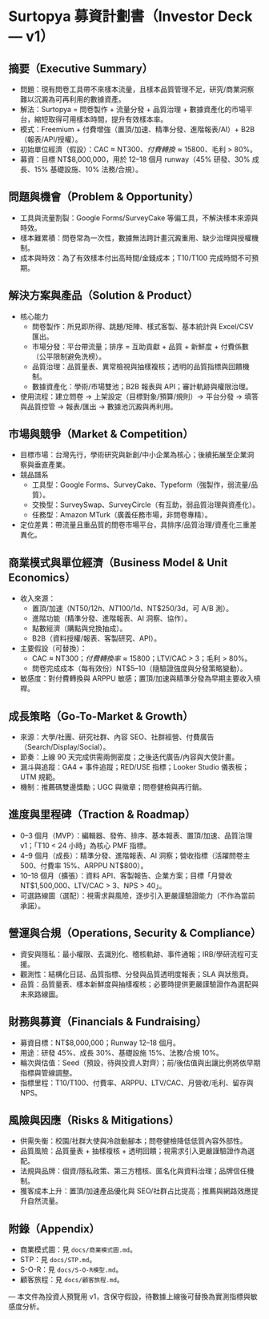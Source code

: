 # Surtopya 募資計劃書（Investor Deck — v1）

## 摘要（Executive Summary）
- 問題：現有問卷工具帶不來樣本流量，且樣本品質管理不足，研究/商業洞察難以沉澱為可再利用的數據資產。
- 解法：Surtopya = 問卷製作 + 流量分發 + 品質治理 + 數據資產化的市場平台，縮短取得可用樣本時間，提升有效樣本率。
- 模式：Freemium + 付費增強（置頂/加速、精準分發、進階報表/AI）+ B2B（報表/API/授權）。
- 初始單位經濟（假設）：CAC ≈ NT$300、付費轉換 ≈ 15%、ARPPU ≈ NT$800、毛利 > 80%。
- 募資：目標 NT$8,000,000，用於 12–18 個月 runway（45% 研發、30% 成長、15% 基礎設施、10% 法務/合規）。

## 問題與機會（Problem & Opportunity）
- 工具與流量割裂：Google Forms/SurveyCake 等偏工具，不解決樣本來源與時效。
- 樣本難累積：問卷常為一次性，數據無法跨計畫沉澱重用、缺少治理與授權機制。
- 成本與時效：為了有效樣本付出高時間/金錢成本；T10/T100 完成時間不可預期。

## 解決方案與產品（Solution & Product）
- 核心能力
  - 問卷製作：所見即所得、跳題/矩陣、樣式客製、基本統計與 Excel/CSV 匯出。
  - 市場分發：平台帶流量；排序 = 互助貢獻 + 品質 + 新鮮度 + 付費係數（公平限制避免洗榜）。
  - 品質治理：品質量表、異常檢視與抽樣複核；透明的品質指標與回饋機制。
  - 數據資產化：學術/市場雙池；B2B 報表與 API；審計軌跡與權限治理。
- 使用流程：建立問卷 → 上架設定（目標對象/預算/規則）→ 平台分發 → 填答與品質控管 → 報表/匯出 → 數據池沉澱與再利用。

## 市場與競爭（Market & Competition）
- 目標市場：台灣先行，學術研究與新創/中小企業為核心；後續拓展至企業洞察與垂直產業。
- 競品譜系
  - 工具型：Google Forms、SurveyCake、Typeform（強製作，弱流量/品質）。
  - 交換型：SurveySwap、SurveyCircle（有互助，弱品質治理與資產化）。
  - 任務型：Amazon MTurk（廣義任務市場，非問卷專精）。
- 定位差異：帶流量且重品質的問卷市場平台，具排序/品質治理/資產化三重差異化。

## 商業模式與單位經濟（Business Model & Unit Economics）
- 收入來源：
  - 置頂/加速（NT$50/12h、NT$100/1d、NT$250/3d，可 A/B 測）。
  - 進階功能（精準分發、進階報表、AI 洞察、協作）。
  - 點數經濟（購點與兌換抽成）。
  - B2B（資料授權/報表、客製研究、API）。
- 主要假設（可替換）：
  - CAC ≈ NT$300；付費轉換率 ≈ 15%；ARPPU ≈ NT$800；LTV/CAC > 3；毛利 > 80%。
  - 問卷完成成本（每有效份）NT$5–10（隨驗證強度與分發策略變動）。
- 敏感度：對付費轉換與 ARPPU 敏感；置頂/加速與精準分發為早期主要收入槓桿。

## 成長策略（Go-To-Market & Growth）
- 來源：大學/社團、研究社群、內容 SEO、社群經營、付費廣告（Search/Display/Social）。
- 節奏：上線 90 天完成供需兩側密度；之後迭代廣告/內容與大使計畫。
- 漏斗與追蹤：GA4 + 事件追蹤；RED/USE 指標；Looker Studio 儀表板；UTM 規範。
- 機制：推薦碼雙邊獎勵；UGC 與徽章；問卷健檢與再行銷。

## 進度與里程碑（Traction & Roadmap）
- 0–3 個月（MVP）：編輯器、發佈、排序、基本報表、置頂/加速、品質治理 v1；「T10 < 24 小時」為核心 PMF 指標。
- 4–9 個月（成長）：精準分發、進階報表、AI 洞察；營收指標（活躍問卷主 500、付費率 15%、ARPPU NT$800）。
- 10–18 個月（擴張）：資料 API、客製報告、企業方案；目標「月營收 NT$1,500,000、LTV/CAC > 3、NPS > 40」。
- 可選路線圖（選配）：視需求與風險，逐步引入更嚴謹驗證能力（不作為當前承諾）。

## 營運與合規（Operations, Security & Compliance）
- 資安與隱私：最小權限、去識別化、稽核軌跡、事件通報；IRB/學研流程可支援。
- 觀測性：結構化日誌、品質指標、分發與品質透明度報表；SLA 與狀態頁。
- 品質：品質量表、樣本新鮮度與抽樣複核；必要時提供更嚴謹驗證作為選配與未來路線圖。

## 財務與募資（Financials & Fundraising）
- 募資目標：NT$8,000,000；Runway 12–18 個月。
- 用途：研發 45%、成長 30%、基礎設施 15%、法務/合規 10%。
- 輪次與估值：Seed（預設，待與投資人對齊）；前/後估值與出讓比例將依早期指標與管線調整。
- 指標里程：T10/T100、付費率、ARPPU、LTV/CAC、月營收/毛利、留存與 NPS。

## 風險與因應（Risks & Mitigations）
- 供需失衡：校園/社群大使與冷啟動腳本；問卷健檢降低低質內容外部性。
- 品質風險：品質量表 + 抽樣複核 + 透明回饋；視需求引入更嚴謹驗證作為選配。
- 法規與品牌：個資/隱私政策、第三方稽核、匿名化與資料治理；品牌信任機制。
- 獲客成本上升：置頂/加速產品優化與 SEO/社群占比提高；推薦與網路效應提升自然流量。

## 附錄（Appendix）
- 商業模式圖：見 `docs/商業模式圖.md`。
- STP：見 `docs/STP.md`。
- S-O-R：見 `docs/S-O-R模型.md`。
- 顧客旅程：見 `docs/顧客旅程.md`。

— 本文件為投資人預覽用 v1，含保守假設，待數據上線後可替換為實測指標與敏感度分析。

